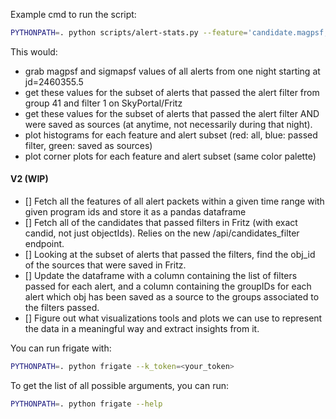 Example cmd to run the script:

```bash
PYTHONPATH=. python scripts/alert-stats.py --feature='candidate.magpsf,candidate.sigmapsf' --programids=1,2 --plot=True --start=2460355.5 --nb_days=1 --sp_token=<your_sp_token> --sp_groupIDs=41 --sp_filterIDs=1 --nb_bins=1000 --k_token=<your_kowalski_token>
```

This would:

- grab magpsf and sigmapsf values of all alerts from one night starting at jd=2460355.5
- get these values for the subset of alerts that passed the alert filter from group 41 and filter 1 on SkyPortal/Fritz
- get these values for the subset of alerts that passed the alert filter AND were saved as sources (at anytime, not necessarily during that night).
- plot histograms for each feature and alert subset (red: all, blue: passed filter, green: saved as sources)
- plot corner plots for each feature and alert subset (same color palette)

#### V2 (WIP)

- [] Fetch all the features of all alert packets within a given time range with given program ids and store it as a pandas dataframe
- [] Fetch all of the candidates that passed filters in Fritz (with exact candid, not just objectIds). Relies on the new /api/candidates_filter endpoint.
- [] Looking at the subset of alerts that passed the filters, find the obj_id of the sources that were saved in Fritz.
- [] Update the dataframe with a column containing the list of filters passed for each alert, and a column containing the groupIDs for each alert which obj has been saved as a source to the groups associated to the filters passed.
- [] Figure out what visualizations tools and plots we can use to represent the data in a meaningful way and extract insights from it.

You can run frigate with:

```bash
PYTHONPATH=. python frigate --k_token=<your_token>
```

To get the list of all possible arguments, you can run:

```bash
PYTHONPATH=. python frigate --help
```
